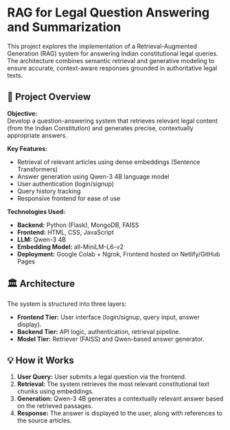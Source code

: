 # RAG for Legal Question Answering and Summarization

This project explores the implementation of a Retrieval-Augmented Generation (RAG) system for answering Indian constitutional legal queries. The architecture combines semantic retrieval and generative modeling to ensure accurate, context-aware responses grounded in authoritative legal texts.

## 📄 Project Overview

**Objective:**  
Develop a question-answering system that retrieves relevant legal content (from the Indian Constitution) and generates precise, contextually appropriate answers.

**Key Features:**
- Retrieval of relevant articles using dense embeddings (Sentence Transformers)
- Answer generation using Qwen-3 4B language model
- User authentication (login/signup)
- Query history tracking
- Responsive frontend for ease of use

**Technologies Used:**
- **Backend:** Python (Flask), MongoDB, FAISS
- **Frontend:** HTML, CSS, JavaScript
- **LLM:** Qwen-3 4B
- **Embedding Model:** all-MiniLM-L6-v2
- **Deployment:** Google Colab + Ngrok, Frontend hosted on Netlify/GitHub Pages

## 🏛️ Architecture

The system is structured into three layers:
- **Frontend Tier:** User interface (login/signup, query input, answer display).
- **Backend Tier:** API logic, authentication, retrieval pipeline.
- **Model Tier:** Retriever (FAISS) and Qwen-based answer generator.


## 💡 How it Works

1. **User Query:** User submits a legal question via the frontend.
2. **Retrieval:** The system retrieves the most relevant constitutional text chunks using embeddings.
3. **Generation:** Qwen-3 4B generates a contextually relevant answer based on the retrieved passages.
4. **Response:** The answer is displayed to the user, along with references to the source articles.

